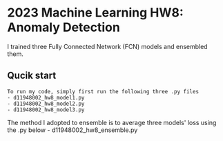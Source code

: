# 2023 Machine Learning HW8: Anomaly Detection

I trained three Fully Connected Network (FCN) models and ensembled them.

## Qucik start
    To run my code, simply first run the following three .py files
    - d11948002_hw8_model1.py
    - d11948002_hw8_model2.py
    - d11948002_hw8_model3.py

The method I adopted to ensemble is to average three models' loss using the .py below
    - d11948002_hw8_ensemble.py


